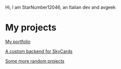Hi, I am StarNumber12046, an Italian dev and avgeek

# My projects
[My portfolio](https://starnumber.lol)

[A custom backend for SkyCards](https://github.com/StarNumber12046/opencards)

[Some more random projects](https://github.com/StarNumber12046?tab=repositories)
